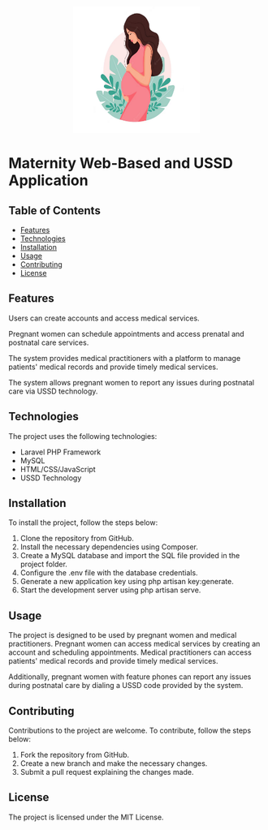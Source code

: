 <p align="center">
  <img src="public/global_assets/images/logo.png" alt="Image description" width="250" height="250">
</p>

# Maternity Web-Based and USSD Application

<body>
	<h2>Table of Contents</h2>
	<ul>
		<li><a href="#features">Features</a></li>
		<li><a href="#technologies">Technologies</a></li>
		<li><a href="#installation">Installation</a></li>
		<li><a href="#usage">Usage</a></li>
		<li><a href="#contributing">Contributing</a></li>
		<li><a href="#license">License</a></li>
	</ul>
	<h2 id="features">Features</h2>
	<p>Users can create accounts and access medical services.</p>
	<p>Pregnant women can schedule appointments and access prenatal and postnatal care services.</p>
	<p>The system provides medical practitioners with a platform to manage patients' medical records and provide timely medical services.</p>
	<p>The system allows pregnant women to report any issues during postnatal care via USSD technology.</p>
	<h2 id="technologies">Technologies</h2>
	<p>The project uses the following technologies:</p>
	<ul>
		<li>Laravel PHP Framework</li>
		<li>MySQL</li>
		<li>HTML/CSS/JavaScript</li>
		<li>USSD Technology</li>
	</ul>
	<h2 id="installation">Installation</h2>
	<p>To install the project, follow the steps below:</p>
	<ol>
		<li>Clone the repository from GitHub.</li>
		<li>Install the necessary dependencies using Composer.</li>
		<li>Create a MySQL database and import the SQL file provided in the project folder.</li>
		<li>Configure the .env file with the database credentials.</li>
		<li>Generate a new application key using php artisan key:generate.</li>
		<li>Start the development server using php artisan serve.</li>
	</ol>
	<h2 id="usage">Usage</h2>
	<p>The project is designed to be used by pregnant women and medical practitioners. Pregnant women can access medical services by creating an account and scheduling appointments. Medical practitioners can access patients' medical records and provide timely medical services.</p>
	<p>Additionally, pregnant women with feature phones can report any issues during postnatal care by dialing a USSD code provided by the system.</p>
	<h2 id="contributing">Contributing</h2>
	<p>Contributions to the project are welcome. To contribute, follow the steps below:</p>
	<ol>
		<li>Fork the repository from GitHub.</li>
		<li>Create a new branch and make the necessary changes.</li>
		<li>Submit a pull request explaining the changes made.</li>
	</ol>
	<h2 id="license">License</h2>
	<p>The project is licensed under the MIT License.</p>
</body>
